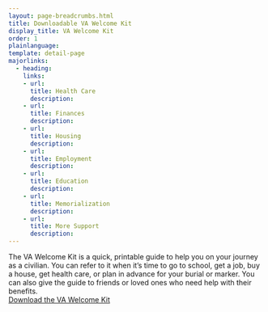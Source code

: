 ```yaml
---
layout: page-breadcrumbs.html
title: Downloadable VA Welcome Kit
display_title: VA Welcome Kit
order: 1
plainlanguage: 
template: detail-page
majorlinks:
  - heading: 
    links:
    - url: 
      title: Health Care
      description: 
    - url: 
      title: Finances
      description: 
    - url: 
      title: Housing
      description:       
    - url: 
      title: Employment
      description:       
    - url: 
      title: Education
      description:       
    - url: 
      title: Memorialization
      description: 
    - url: 
      title: More Support
      description: 
---
```

<div itemscope itemtype ="http://schema.org/HowTo">
<div class="va-introtext" itemprop="description">

The VA Welcome Kit is a quick, printable guide to help you on your journey as a civilian. You can refer to it when it’s time to go to school, get a job, buy a house, get health care, or plan in advance for your burial or marker. You can also give the guide to friends or loved ones who need help with their benefits. <br>
[Download the VA Welcome Kit](vets-website/content/pages/WelcomeVA_Guide_print_version_final.pdf)

</div>

